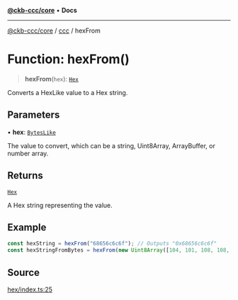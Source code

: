 [**@ckb-ccc/core**](README.md) • **Docs**

***

[@ckb-ccc/core](README.md) / [ccc](Namespace.ccc.md) / hexFrom

# Function: hexFrom()

> **hexFrom**(`hex`): [`Hex`](ccc.Type.Hex.md)

Converts a HexLike value to a Hex string.

## Parameters

• **hex**: [`BytesLike`](ccc.Type.BytesLike.md)

The value to convert, which can be a string, Uint8Array, ArrayBuffer, or number array.

## Returns

[`Hex`](ccc.Type.Hex.md)

A Hex string representing the value.

## Example

```typescript
const hexString = hexFrom("68656c6c6f"); // Outputs "0x68656c6c6f"
const hexStringFromBytes = hexFrom(new Uint8Array([104, 101, 108, 108, 111])); // Outputs "0x68656c6c6f"
```

## Source

[hex/index.ts:25](https://github.com/SpectreMercury/ccc/blob/1b34760fdeb60ebebc0a7e641c12ef11dff1e7d0/packages/core/src/hex/index.ts#L25)
